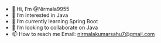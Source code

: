 - 👋 Hi, I’m @Nirmala9955
- 👀 I’m interested in Java
- 🌱 I’m currently learning Spring Boot   
- 💞️ I’m looking to collaborate on Java
- 📫 How to reach me 
      Email: nirmalakumarsahu7@gmail.com

<!---
Nirmala9955/Nirmala9955 is a ✨ special ✨ repository because its `README.md` (this file) appears on your GitHub profile.
You can click the Preview link to take a look at your changes.
--->
